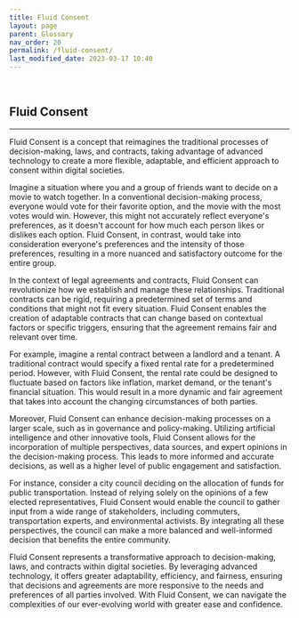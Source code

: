 ```yaml
---
title: Fluid Consent
layout: page
parent: Glossary
nav_order: 20
permalink: /fluid-consent/
last_modified_date: 2023-03-17 10:40
---
```



&nbsp;

## Fluid Consent
----------------

Fluid Consent is a concept that reimagines the traditional processes of decision-making, laws, and contracts, taking advantage of advanced technology to create a more flexible, adaptable, and efficient approach to consent within digital societies.

Imagine a situation where you and a group of friends want to decide on a movie to watch together. In a conventional decision-making process, everyone would vote for their favorite option, and the movie with the most votes would win. However, this might not accurately reflect everyone's preferences, as it doesn't account for how much each person likes or dislikes each option. Fluid Consent, in contrast, would take into consideration everyone's preferences and the intensity of those preferences, resulting in a more nuanced and satisfactory outcome for the entire group.

In the context of legal agreements and contracts, Fluid Consent can revolutionize how we establish and manage these relationships. Traditional contracts can be rigid, requiring a predetermined set of terms and conditions that might not fit every situation. Fluid Consent enables the creation of adaptable contracts that can change based on contextual factors or specific triggers, ensuring that the agreement remains fair and relevant over time.

For example, imagine a rental contract between a landlord and a tenant. A traditional contract would specify a fixed rental rate for a predetermined period. However, with Fluid Consent, the rental rate could be designed to fluctuate based on factors like inflation, market demand, or the tenant's financial situation. This would result in a more dynamic and fair agreement that takes into account the changing circumstances of both parties.

Moreover, Fluid Consent can enhance decision-making processes on a larger scale, such as in governance and policy-making. Utilizing artificial intelligence and other innovative tools, Fluid Consent allows for the incorporation of multiple perspectives, data sources, and expert opinions in the decision-making process. This leads to more informed and accurate decisions, as well as a higher level of public engagement and satisfaction.

For instance, consider a city council deciding on the allocation of funds for public transportation. Instead of relying solely on the opinions of a few elected representatives, Fluid Consent would enable the council to gather input from a wide range of stakeholders, including commuters, transportation experts, and environmental activists. By integrating all these perspectives, the council can make a more balanced and well-informed decision that benefits the entire community.

Fluid Consent represents a transformative approach to decision-making, laws, and contracts within digital societies. By leveraging advanced technology, it offers greater adaptability, efficiency, and fairness, ensuring that decisions and agreements are more responsive to the needs and preferences of all parties involved. With Fluid Consent, we can navigate the complexities of our ever-evolving world with greater ease and confidence.